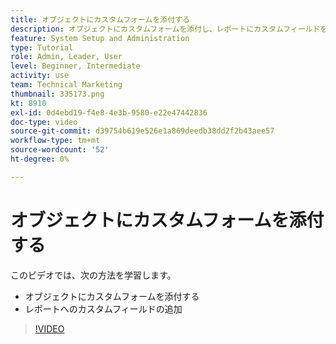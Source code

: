 ```yaml
---
title: オブジェクトにカスタムフォームを添付する
description: オブジェクトにカスタムフォームを添付し、レポートにカスタムフィールドを表示する方法を説明します。
feature: System Setup and Administration
type: Tutorial
role: Admin, Leader, User
level: Beginner, Intermediate
activity: use
team: Technical Marketing
thumbnail: 335173.png
kt: 8910
exl-id: 0d4ebd19-f4e8-4e3b-9580-e22e47442836
doc-type: video
source-git-commit: d39754b619e526e1a869deedb38dd2f2b43aee57
workflow-type: tm+mt
source-wordcount: '52'
ht-degree: 0%

---
```


# オブジェクトにカスタムフォームを添付する

このビデオでは、次の方法を学習します。

* オブジェクトにカスタムフォームを添付する
* レポートへのカスタムフィールドの追加

>[!VIDEO](https://video.tv.adobe.com/v/335173/?quality=12)
